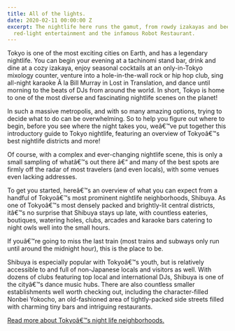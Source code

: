 ```yaml
---
title: All of the lights.
date: 2020-02-11 00:00:00 Z
excerpt: The nightlife here runs the gamut, from rowdy izakayas and beer bars, to
  red-light entertainment and the infamous Robot Restaurant.
---
```


Tokyo is one of the most exciting cities on Earth, and has a legendary nightlife. You can begin your evening at a tachinomi stand bar, drink and dine at a cozy izakaya, enjoy seasonal cocktails at an only-in-Tokyo mixology counter, venture into a hole-in-the-wall rock or hip hop club, sing all-night karaoke Ã  la Bill Murray in Lost in Translation, and dance until morning to the beats of DJs from around the world. In short, Tokyo is home to one of the most diverse and fascinating nightlife scenes on the planet!

In such a massive metropolis, and with so many amazing options, trying to decide what to do can be overwhelming. So to help you figure out where to begin, before you see where the night takes you, weâ€™ve put together this introductory guide to Tokyo nightlife, featuring an overview of Tokyoâ€™s best nightlife districts and more!

Of course, with a complex and ever-changing nightlife scene, this is only a small sampling of whatâ€™s out there â€“ and many of the best spots are firmly off the radar of most travelers (and even locals), with some venues even lacking addresses.

To get you started, hereâ€™s an overview of what you can expect from a handful of Tokyoâ€™s most prominent nightlife neighborhoods, Shibuya. As one of Tokyoâ€™s most densely packed and brightly-lit central districts, itâ€™s no surprise that Shibuya stays up late, with countless eateries, boutiques, watering holes, clubs, arcades and karaoke bars catering to night owls well into the small hours.

If youâ€™re going to miss the last train (most trains and subways only run until around the midnight hour), this is the place to be.

Shibuya is especially popular with Tokyoâ€™s youth, but is relatively accessible to and full of non-Japanese locals and visitors as well. With dozens of clubs featuring top local and international DJs, Shibuya is one of the cityâ€™s dance music hubs. There are also countless smaller establishments well worth checking out, including the character-filled Nonbei Yokocho, an old-fashioned area of tightly-packed side streets filled with charming tiny bars and intriguing restaurants.

[Read more about Tokyoâ€™s night life neighborhoods.](https://boutiquejapan.com/tokyo-nightlife-guide/)
